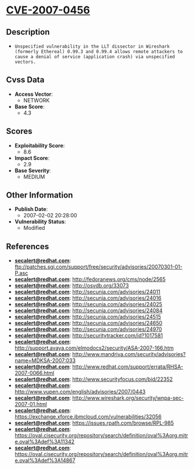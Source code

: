 
# [CVE-2007-0456](https://cve.mitre.org/cgi-bin/cvename.cgi?name=CVE-2007-0456)

## Description

- `Unspecified vulnerability in the LLT dissector in Wireshark (formerly Ethereal) 0.99.3 and 0.99.4 allows remote attackers to cause a denial of service (application crash) via unspecified vectors.`

## Cvss Data

- **Access Vector**:
  - NETWORK
- **Base Score**:
  - 4.3

## Scores

- **Exploitability Score**:
  - 8.6
- **Impact Score**:
  - 2.9
- **Base Severity**:
  - MEDIUM

## Other Information

- **Publish Date**:
  - 2007-02-02 20:28:00
- **Vulnerability Status**:
  - Modified

## References

- **secalert@redhat.com**: ftp://patches.sgi.com/support/free/security/advisories/20070301-01-P.asc
- **secalert@redhat.com**: http://fedoranews.org/cms/node/2565
- **secalert@redhat.com**: http://osvdb.org/33073
- **secalert@redhat.com**: http://secunia.com/advisories/24011
- **secalert@redhat.com**: http://secunia.com/advisories/24016
- **secalert@redhat.com**: http://secunia.com/advisories/24025
- **secalert@redhat.com**: http://secunia.com/advisories/24084
- **secalert@redhat.com**: http://secunia.com/advisories/24515
- **secalert@redhat.com**: http://secunia.com/advisories/24650
- **secalert@redhat.com**: http://secunia.com/advisories/24970
- **secalert@redhat.com**: http://securitytracker.com/id?1017581
- **secalert@redhat.com**: http://support.avaya.com/elmodocs2/security/ASA-2007-166.htm
- **secalert@redhat.com**: http://www.mandriva.com/security/advisories?name=MDKSA-2007:033
- **secalert@redhat.com**: http://www.redhat.com/support/errata/RHSA-2007-0066.html
- **secalert@redhat.com**: http://www.securityfocus.com/bid/22352
- **secalert@redhat.com**: http://www.vupen.com/english/advisories/2007/0443
- **secalert@redhat.com**: http://www.wireshark.org/security/wnpa-sec-2007-01.html
- **secalert@redhat.com**: https://exchange.xforce.ibmcloud.com/vulnerabilities/32056
- **secalert@redhat.com**: https://issues.rpath.com/browse/RPL-985
- **secalert@redhat.com**: https://oval.cisecurity.org/repository/search/definition/oval%3Aorg.mitre.oval%3Adef%3A11342
- **secalert@redhat.com**: https://oval.cisecurity.org/repository/search/definition/oval%3Aorg.mitre.oval%3Adef%3A14867
